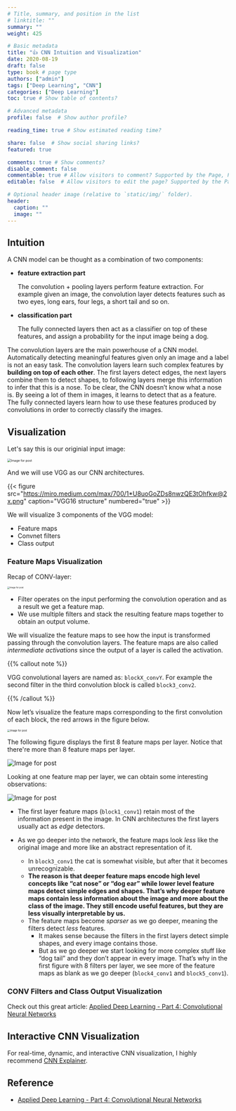 ```yaml
---
# Title, summary, and position in the list
# linktitle: ""
summary: ""
weight: 425

# Basic metadata
title: "👍 CNN Intuition and Visualization"
date: 2020-08-19
draft: false
type: book # page type
authors: ["admin"]
tags: ["Deep Learning", "CNN"]
categories: ["Deep Learning"]
toc: true # Show table of contents?

# Advanced metadata
profile: false  # Show author profile?

reading_time: true # Show estimated reading time?

share: false  # Show social sharing links?
featured: true

comments: true # Show comments?
disable_comment: false
commentable: true # Allow visitors to comment? Supported by the Page, Post, and Docs content types.
editable: false  # Allow visitors to edit the page? Supported by the Page, Post, and Docs content types.

# Optional header image (relative to `static/img/` folder).
header:
  caption: ""
  image: ""
---
```


## Intuition

A CNN model can be thought as a combination of two components: 

- **feature extraction part** 

  The convolution + pooling layers perform feature extraction. For example given an image, the convolution layer detects features such as two eyes, long ears, four legs, a short tail and so on.

- **classification part**

  The fully connected layers then act as a classifier on top of these features, and assign a probability for the input image being a dog.

The convolution layers are the main powerhouse of a CNN model. Automatically detecting meaningful features given only an image and a label is not an easy task. The convolution layers learn such complex features by **building on top of each other**. The first layers detect edges, the next layers combine them to detect shapes, to following layers merge this information to infer that this is a nose. To be clear, the CNN doesn’t know what a nose is. By seeing a lot of them in images, it learns to detect that as a feature. The fully connected layers learn how to use these features produced by convolutions in order to correctly classify the images.

## Visualization

Let's say this is our originial input image:

<img src="https://raw.githubusercontent.com/EckoTan0804/upic-repo/master/uPic/1*H3E66N_7umdrobakY-wG4A@2x.png" alt="Image for post" style="zoom:50%;" />

And we will use VGG as our CNN architectures. 

{{< figure src="https://miro.medium.com/max/700/1*U8uoGoZDs8nwzQE3tOhfkw@2x.png" caption="VGG16 structure" numbered="true" >}}

We will visualize 3 components of the VGG model:

- Feature maps
- Convnet filters
- Class output

### Feature Maps Visualization

Recap of CONV-layer: 

<img src="https://raw.githubusercontent.com/EckoTan0804/upic-repo/master/uPic/1*hbp1VRfeWnaREPrRLnxtqQ@2x.png" alt="Image for post" style="zoom: 33%;" />

- Filter operates on the input performing the convolution operation and as a result we get a feature map.
- We use multiple filters and stack the resulting feature maps together to obtain an output volume.

We will visualize the feature maps to see how the input is transformed passing through the convolution layers. The feature maps are also called *intermediate activations* since the output of a layer is called the activation.

{{% callout note %}} 

VGG convolutional layers are named as: `blockX_convY`. For example the second filter in the third convolution block is called `block3_conv2`.

{{% /callout %}}

Now let’s visualize the feature maps corresponding to the first convolution of each block, the red arrows in the figure below.

<img src="https://raw.githubusercontent.com/EckoTan0804/upic-repo/master/uPic/1*VjN03E-hiCTpqfugD8EzsQ@2x.png" alt="Image for post" style="zoom: 40%;" />

The following figure displays the first 8 feature maps per layer. Notice that there're more than 8 feature maps per layer.

![Image for post](https://raw.githubusercontent.com/EckoTan0804/upic-repo/master/uPic/1*A86wUjL-Z0SWDDI3slKqtg@2x.png)

Looking at one feature map per layer, we can obtain some interesting observations:

![Image for post](https://raw.githubusercontent.com/EckoTan0804/upic-repo/master/uPic/1*OuxhgVj1WDDfo5UO5GIhgA@2x.png)

- The first layer feature maps (`block1_conv1`) retain most of the information present in the image. In CNN architectures the first layers usually act as *edge* detectors.

- As we go deeper into the network, the feature maps look *less* like the original image and more like an abstract representation of it.
  - In `block3_conv1` the cat is somewhat visible, but after that it becomes unrecognizable. 
  - **The reason is that deeper feature maps encode high level concepts like “cat nose” or “dog ear” while lower level feature maps detect simple edges and shapes. That’s why deeper feature maps contain less information about the image and more about the class of the image. They still encode useful features, but they are less visually interpretable by us.**
  - The feature maps become *sparser* as we go deeper, meaning the filters detect *less* features. 
    - It makes sense because the filters in the first layers detect simple shapes, and every image contains those. 
    - But as we go deeper we start looking for more complex stuff like “dog tail” and they don’t appear in every image. That’s why in the first figure with 8 filters per layer, we see more of the feature maps as blank as we go deeper (`block4_conv1` and `block5_conv1`).

### CONV Filters and Class Output Visualization

Check out this great article: [Applied Deep Learning - Part 4: Convolutional Neural Networks](https://towardsdatascience.com/applied-deep-learning-part-4-convolutional-neural-networks-584bc134c1e2)

## Interactive CNN Visualization

For real-time, dynamic, and interactive CNN visualization, I highly recommend [CNN Explainer](https://poloclub.github.io/cnn-explainer/#article-convolution).

## Reference

- [Applied Deep Learning - Part 4: Convolutional Neural Networks](https://towardsdatascience.com/applied-deep-learning-part-4-convolutional-neural-networks-584bc134c1e2)

